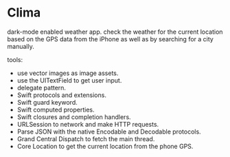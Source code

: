 # Clima

dark-mode enabled weather app.
check the weather for the current location based on the GPS data from the iPhone as well as by searching for a city manually.

tools:

* use vector images as image assets.
* use the UITextField to get user input.
* delegate pattern.
* Swift protocols and extensions.
* Swift guard keyword.
* Swift computed properties.
* Swift closures and completion handlers.
* URLSession to network and make HTTP requests.
* Parse JSON with the native Encodable and Decodable protocols.
* Grand Central Dispatch to fetch the main thread.
* Core Location to get the current location from the phone GPS.
